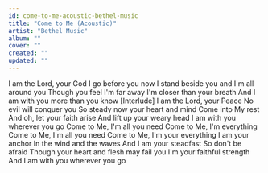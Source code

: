 ```yaml
---
id: come-to-me-acoustic-bethel-music
title: "Come to Me (Acoustic)"
artist: "Bethel Music"
album: ""
cover: ""
created: ""
updated: ""
---
```


I am the Lord, your God
I go before you now
I stand beside you and I'm all around you
Though you feel I'm far away
I'm closer than your breath
And I am with you more than you know
[Interlude]
I am the Lord, your Peace
No evil will conquer you
So steady now your heart and mind
Come into My rest
And oh, let your faith arise
And lift up your weary head
I am with you wherever you go
Come to Me, I'm all you need
Come to Me, I'm everything
Come to Me, I'm all you need
Come to Me, I'm your everything
I am your anchor
In the wind and the waves
And I am your steadfast
So don't be afraid
Though your heart and flesh may fail you
I'm your faithful strength
And I am with you wherever you go